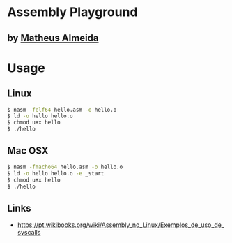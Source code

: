 # Assembly Playground

## by [Matheus Almeida](https://twitter.com/mat_almeida)

# Usage

## Linux

```sh
$ nasm -felf64 hello.asm -o hello.o
$ ld -o hello hello.o
$ chmod u+x hello
$ ./hello
```

## Mac OSX

```sh
$ nasm -fmacho64 hello.asm -o hello.o
$ ld -o hello hello.o -e _start
$ chmod u+x hello
$ ./hello
```

## Links

-   https://pt.wikibooks.org/wiki/Assembly_no_Linux/Exemplos_de_uso_de_syscalls
